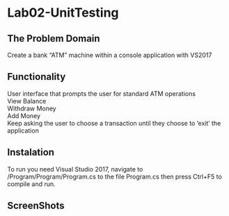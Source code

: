 # Lab02-UnitTesting
## The Problem Domain
Create a bank “ATM” machine within a console application with VS2017

## Functionality
User interface that prompts the user for standard ATM operations <br/>
View Balance <br/>
Withdraw Money <br/>
Add Money <br/>
Keep asking the user to choose a transaction until they choose to ‘exit’ the application <br/>

## Instalation
To run you need Visual Studio 2017, navigate to /Program/Program/Program.cs to the file Program.cs then press Ctrl+F5 to compile and run. 

## ScreenShots
